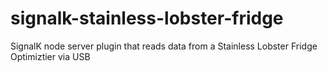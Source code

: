 # signalk-stainless-lobster-fridge
SignalK node server plugin that reads data from a Stainless Lobster Fridge Optimiztier via USB
